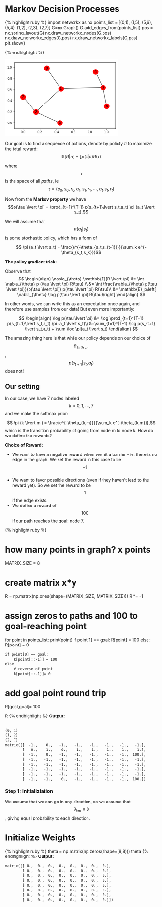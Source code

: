 # Markov Decision Processes

{% highlight ruby %} 
import networkx as nx
points_list = [(0,1), (1,5), (5,6), (5,4), (1,2), (2,3), (2,7)]
G=nx.Graph()
G.add_edges_from(points_list)
pos = nx.spring_layout(G)
nx.draw_networkx_nodes(G,pos)
nx.draw_networkx_edges(G,pos)
nx.draw_networkx_labels(G,pos)
plt.show()

 {% endhighlight %}

![](/img/mdp_graph.png?raw=true)

Our goal is to find a sequence of actions, denote by policty $\pi$ to maximize the total reward: $$\mathbb{E}[R \lvert \pi] = \int p(\tau \lvert \pi) R(\tau)$$
    
 where $$\tau$$ is the space of all *paths*, ie
 $$ \tau = (a_0,s_0,r_0,a_1,s_1,r_1,\cdots,a_t,s_t,r_t)$$
 
 
Now from the **Markov property** we have $$p(\tau \lvert \pi) = \prod_{t=1}^{T-1} p(s_{t+1}\lvert s_t,a_t) \pi (a_t \lvert s_t).$$

We will assume that $$\pi(a_t \lvert s_t)$$ is some stochastic policy, which has a form of

$$ \pi (a_t \lvert s_t) = \frac{e^{-\theta_{s_t,s_{t-1}}}}{\sum_k e^{-\theta_{s_t,s_k}}}$$


**The policy gradient trick:**

Observe that
$$
\begin{align}
\nabla_{\theta} \mathbb{E}[R \lvert \pi] &= \int \nabla_{\theta} p (\tau \lvert \pi) R(\tau) \\
&= \int \frac{\nabla_{\theta} p(\tau \lvert \pi)}{p(\tau \lvert \pi)} p(\tau \lvert \pi) R(\tau)\\
&= \mathbb{E}_p\left[ \nabla_{\theta} \log p(\tau \lvert \pi) R(\tau)\right]
\end{align}
$$

In other words, we can write this as an expectation once again, and therefore use samples from our data! But even more importantly:

$$
\begin{align}
\log p(\tau \lvert \pi) &= \log \prod_{t=1}^{T-1} p(s_{t+1}\lvert s_t,a_t) \pi (a_t \lvert s_t)\\
&=\sum_{t=1}^{T-1} \log p(s_{t+1} \lvert s_t,a_t) + \sum \log \pi(a_t \lvert s_t)
\end{align}
$$

The amazing thing here is that while our policy depends on our choice of $$\theta_{s_{t},s_{t-1}}$$, $$p(s_{t+1} \lvert s_t,a_t)$$ does not! 

## Our setting

In our case, we have 7 nodes labeled $$k=0,1,\cdots,7$$ and we make the softmax prior:

$$  \pi (k \lvert m ) = \frac{e^{-\theta_{k,m}}}{\sum_k e^{-\theta_{k,m}}},$$
which is the transition probability of going from node m to node k. How do we define the rewards?

**Choice of Reward:**

- We want to have a negative reward when we hit a barrier - ie. there is no edge in the graph. We set the reward in this case to be $$-1$$.
- We want to favor possible directions (even if they haven't lead to the reward yet). So we set the reward to be $$1$$ if the edge exists. 
- We define a reward of $$100$$ if our path reaches the goal: node 7.

{% highlight ruby %} 
# how many points in graph? x points
MATRIX_SIZE = 8

# create matrix x*y
R = np.matrix(np.ones(shape=(MATRIX_SIZE, MATRIX_SIZE)))
R *= -1

# assign zeros to paths and 100 to goal-reaching point
for point in points_list:
    print(point)
    if point[1] == goal:
        R[point] = 100
    else:
        R[point] = 0

    if point[0] == goal:
        R[point[::-1]] = 100
    else:
        # reverse of point
        R[point[::-1]]= 0

# add goal point round trip
R[goal,goal]= 100

R
{% endhighlight %}
**Output:**
```

(0, 1)
(1, 2)
(2, 7)
matrix([[  -1.,    0.,   -1.,   -1.,   -1.,   -1.,   -1.,   -1.],
        [   0.,   -1.,    0.,   -1.,   -1.,   -1.,   -1.,   -1.],
        [  -1.,    0.,   -1.,   -1.,   -1.,   -1.,   -1.,  100.],
        [  -1.,   -1.,   -1.,   -1.,   -1.,   -1.,   -1.,   -1.],
        [  -1.,   -1.,   -1.,   -1.,   -1.,   -1.,   -1.,   -1.],
        [  -1.,   -1.,   -1.,   -1.,   -1.,   -1.,   -1.,   -1.],
        [  -1.,   -1.,   -1.,   -1.,   -1.,   -1.,   -1.,   -1.],
        [  -1.,   -1.,    0.,   -1.,   -1.,   -1.,   -1.,  100.]]
```



### Step 1: Initializiation


We assume that we can go in any direction, so we assume that $$\theta_{km} \equiv 0$$, giving equal probability to each direction.


# Initialize Weights
{% highlight ruby %} 
theta = np.matrix(np.zeros(shape=(8,8)))
theta
{% endhighlight %}
**Output:**
```
matrix([[ 0.,  0.,  0.,  0.,  0.,  0.,  0.,  0.],
        [ 0.,  0.,  0.,  0.,  0.,  0.,  0.,  0.],
        [ 0.,  0.,  0.,  0.,  0.,  0.,  0.,  0.],
        [ 0.,  0.,  0.,  0.,  0.,  0.,  0.,  0.],
        [ 0.,  0.,  0.,  0.,  0.,  0.,  0.,  0.],
        [ 0.,  0.,  0.,  0.,  0.,  0.,  0.,  0.],
        [ 0.,  0.,  0.,  0.,  0.,  0.,  0.,  0.],
        [ 0.,  0.,  0.,  0.,  0.,  0.,  0.,  0.]])
```
